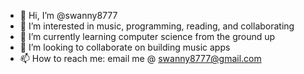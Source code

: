 - 👋 Hi, I’m @swanny8777
- 👀 I’m interested in music, programming, reading, and collaborating
- 🌱 I’m currently learning computer science from the ground up
- 💞️ I’m looking to collaborate on building music apps
- 📫 How to reach me: email me @ swanny8777@gmail.com

<!---
swanny8777/swanny8777 is a ✨ special ✨ repository because its `README.md` (this file) appears on your GitHub profile.
You can click the Preview link to take a look at your changes.
--->
